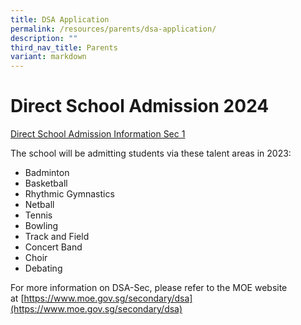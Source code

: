 ```yaml
---
title: DSA Application
permalink: /resources/parents/dsa-application/
description: ""
third_nav_title: Parents
variant: markdown
---
```

# **Direct School Admission 2024**

[Direct School Admission Information Sec 1](/files/Parents/dsa%20sec%201%202024.pdf)


The school will be admitting students via these talent areas in 2023:

* Badminton 
* Basketball 
* Rhythmic Gymnastics 
* Netball 
* Tennis 
* Bowling 
* Track and Field 
* Concert Band 
* Choir 
* Debating

For more information on DSA-Sec, please refer to the MOE website at [https://www.moe.gov.sg/secondary/dsa](https://www.moe.gov.sg/secondary/dsa)